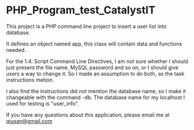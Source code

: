 # PHP_Program_test_CatalystIT

This project is a PHP command line project to insert a user list into database.

It defines an object named app, this class will contain data and functions needed.

For the 1.4. Script Command Line Directives, I am not sure whether I should just present the file name, MySQL password and so on, or I should give users a way to change it. So I made an assumption to do both, as the task instructions metion. 

I also find the instructions did not mention the database name, so I make it changeable with the command -db. The database name for my localhost I used for testing is "user_info".

If you have any questions about this application, please email me at qiuxan@gmail.com